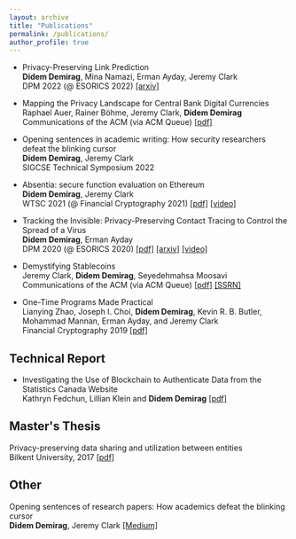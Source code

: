 ```yaml
---
layout: archive
title: "Publications"
permalink: /publications/
author_profile: true
---
```


* Privacy-Preserving Link Prediction <br/> 
**Didem Demirag**, Mina Namazi, Erman Ayday, Jeremy Clark <br/> 
DPM 2022 (@ ESORICS 2022) [[arxiv]](https://arxiv.org/pdf/2210.01297.pdf)

* Mapping the Privacy Landscape for Central Bank Digital Currencies <br/> 
Raphael Auer, Rainer Böhme, Jeremy Clark, **Didem Demirag** <br/> 
Communications of the ACM (via ACM Queue) [[pdf]](https://cacm.acm.org/magazines/2023/3/270207-mapping-the-privacy-landscape-for-central-bank-digital-currencies/abstract)

* Opening sentences in academic writing: How security researchers defeat the blinking cursor <br/> 
**Didem Demirag**, Jeremy Clark <br/> 
SIGCSE Technical Symposium 2022

* Absentia: secure function evaluation on Ethereum <br/> 
**Didem Demirag**, Jeremy Clark <br/> 
WTSC 2021 (@ Financial Cryptography 2021) [[pdf]](https://fc21.ifca.ai/wtsc/WTSC21paper4.pdf) [[video]](https://www.youtube.com/watch?v=cOOQ8HhfxqU)

* Tracking the Invisible: Privacy-Preserving Contact Tracing to Control the Spread of a Virus <br/> 
**Didem Demirag**, Erman Ayday <br/> 
DPM 2020 (@ ESORICS 2020) [[pdf]](https://link.springer.com/content/pdf/10.1007%2F978-3-030-66172-4_15.pdf) [[arxiv]](https://arxiv.org/pdf/2003.13073v2.pdf)
[[video]](https://www.youtube.com/watch?v=QMt7iXQKJO0)

* Demystifying Stablecoins <br/> 
Jeremy Clark, **Didem Demirag**, Seyedehmahsa Moosavi <br/> 
Communications of the ACM (via ACM Queue) [[pdf]](https://cacm.acm.org/magazines/2020/7/245698-demystifying-stablecoins/fulltext) [[SSRN]](https://papers.ssrn.com/sol3/papers.cfm?abstract_id=3466371)

* One-Time Programs Made Practical <br/> 
Lianying Zhao, Joseph I. Choi, **Didem Demirag**, Kevin R. B. Butler, Mohammad Mannan, Erman Ayday, and Jeremy Clark <br/> 
Financial Cryptography 2019 [[pdf]](https://users.encs.concordia.ca/~clark/papers/2019_fc.pdf)

## Technical Report
* Investigating the Use of Blockchain to Authenticate Data from the Statistics Canada Website <br/> 
Kathryn Fedchun, Lillian Klein and **Didem Demirag** [[pdf]](https://www150.statcan.gc.ca/n1/pub/11-633-x/11-633-x2022007-eng.htm)


## Master's Thesis
Privacy-preserving data sharing and utilization between entities<br/> 
Bilkent University, 2017 [[pdf]](http://repository.bilkent.edu.tr/bitstream/handle/11693/33532/Didem%20Demirag%20MSc%20Thesis.pdf?sequence=1)

## Other
Opening sentences of research papers: How academics defeat the blinking cursor<br/> 
**Didem Demirag**, Jeremy Clark
[[Medium]](https://medium.com/madiba-security-group/opening-sentences-of-research-papers-35d0ef5d0241)
